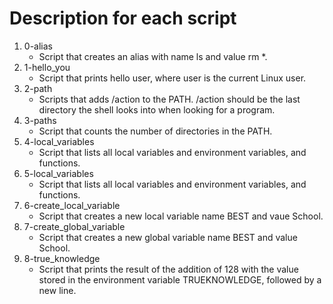 # Description for each script

1. 0-alias
   * Script that creates an alias with name ls and value rm *.
2. 1-hello_you
   * Script that prints hello user, where user is the current Linux user.
3. 2-path
   * Scripts that adds /action to the PATH. /action should be the last directory the shell looks into when looking for a program.
4. 3-paths
   * Script that counts the number of directories in the PATH.
5. 4-local_variables
   * Script that lists all local variables and environment variables, and functions.
6. 5-local_variables
   * Script that lists all local variables and environment variables, and functions.
7. 6-create_local_variable
   * Script  that creates a new local variable name BEST and vaue School.
8. 7-create_global_variable
   * Script that creates a new global variable name BEST and value School.
9. 8-true_knowledge
   * Script that prints the result of the addition of 128 with the value stored in the environment variable TRUEKNOWLEDGE, followed by a new line.
